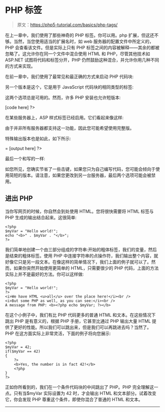 # PHP 标签

> 原文：<https://php5-tutorial.com/basics/php-tags/>

在上一章中，我们使用了那些神奇的 PHP 标签。你可以用。php 扩展，但这还不够。当然，当您使用适当的扩展名时，如 web 服务器的配置文件中所定义的，PHP 会查看该文件。但是实际上只有 PHP 标签之间的内容被解释——其余的都被忽略了。这允许你在同一个文件中混合使用 HTML 和 PHP，尽管其他技术如 ASP.NET 试图将代码和标签分开，PHP 仍然鼓励这种混合，并允许你用几种不同的方式来实现。

在前一章中，我们使用了最常见和最正确的方式来启动 PHP 代码块:

另一个版本是这个，它是用于 JavaScript 代码块的相同类型的标签:

这两个选项总是可用的。然而，许多 PHP 安装也允许短版本:

<input type="hidden" name="IL_IN_ARTICLE">

[code here] ?>

在某些服务器上，ASP 样式标签已经启用。它们看起来像这样:

由于并非所有服务器都支持这一功能，因此您可能希望使用完整版。

特殊输出版本也是如此，如下所示:

= [output here] ?>

最后一个和写的一样:

如您所见，您确实节省了一些击键，如果您只为自己编写代码，您可能会倾向于使用简短的版本。请注意，如果您更改到另一台服务器，最后两个选项可能会被禁用。

## 进出 PHP

当你写网页的时候，你自然会到处使用 HTML。您将很快需要将 HTML 标签与 PHP 生成的输出结合起来。这很简单:

```
<?php
$myVar = "Hello world!";
echo "<b>" . $myVar . "</b>";
?>
```

我们简单地创建一个由三部分组成的字符串:开始的粗体标签，我们的变量，然后是结束的粗体标签。使用 PHP 中连接字符串的点操作符，我们输出整个内容，就好像它只是另一段文本。在像这样的简单情况下，我们上面的例子就可以了。然而，如果你突然开始使用更简单的 HTML，只需要很少的 PHP 代码，上面的方法实际上并不是最好的方法。你可以这样做:

```
<?php
$myVar = "Hello world!";
?>
<i>We have HTML <u>all</u> over the place here!</i><br />
<i>But some PHP as well, as you can see:</i><br />
A message from PHP: <b><?php echo $myVar; ?></b>
```

在这个小例子中，我们有比 PHP 代码更多的普通 HTML 和文本。在这些情况下跳出 PHP 是有意义的，根据 PHP 手册，它甚至比通过 PHP 输出大量 HTML 提供了更好的性能。所以我们可以跳出来，但是我们可以再跳进去吗？当然了。PHP 在这方面实际上非常灵活，下面的例子将向您展示:

```
<?php
$myVar = 42;
if($myVar == 42)
{
    ?>
    <b>Yes, the number is in fact 42!</b>    
    <?php
}
?>
```

正如你所看到的，我们在一个条件代码块的中间跳出了 PHP。PHP 完全理解这一点。只有当$myVar 实际设置为 42 时，才会输出 HTML 和文本部分。试着改变它，你会发现 PHP 尊重这个条件，即使你混合了普通的 HTML 和文本。

* * *